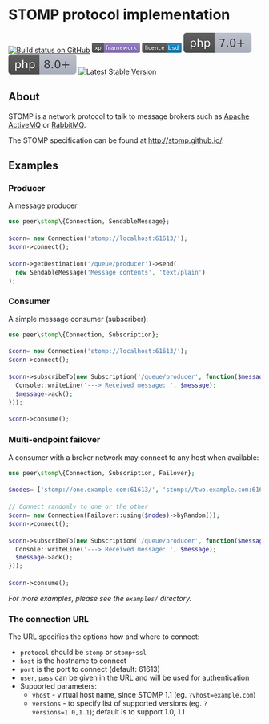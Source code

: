 STOMP protocol implementation
===

[![Build status on GitHub](https://github.com/xp-framework/ast/workflows/Tests/badge.svg)](https://github.com/xp-framework/ast/actions)
[![XP Framework Module](https://raw.githubusercontent.com/xp-framework/web/master/static/xp-framework-badge.png)](https://github.com/xp-framework/core)
[![BSD Licence](https://raw.githubusercontent.com/xp-framework/web/master/static/licence-bsd.png)](https://github.com/xp-framework/core/blob/master/LICENCE.md)
[![Requires PHP 7.0+](https://raw.githubusercontent.com/xp-framework/web/master/static/php-7_0plus.svg)](http://php.net/)
[![Supports PHP 8.0+](https://raw.githubusercontent.com/xp-framework/web/master/static/php-8_0plus.svg)](http://php.net/)
[![Latest Stable Version](https://poser.pugx.org/xp-forge/stomp/version.png)](https://packagist.org/packages/xp-forge/stomp)

About
---
STOMP is a network protocol to talk to message brokers such as [Apache ActiveMQ](http://activemq.apache.org/) or [RabbitMQ](http://rabbitmq.org).

The STOMP specification can be found at http://stomp.github.io/.

Examples
---

### Producer
A message producer

```php
use peer\stomp\{Connection, SendableMessage};

$conn= new Connection('stomp://localhost:61613/');
$conn->connect();

$conn->getDestination('/queue/producer')->send(
  new SendableMessage('Message contents', 'text/plain')
);
```

### Consumer
A simple message consumer (subscriber):

```php
use peer\stomp\{Connection, Subscription};

$conn= new Connection('stomp://localhost:61613/');
$conn->connect();

$conn->subscribeTo(new Subscription('/queue/producer', function($message) {
  Console::writeLine('---> Received message: ', $message);
  $message->ack();
}));

$conn->consume();
```

### Multi-endpoint failover
A consumer with a broker network may connect to any host when available:

```php
use peer\stomp\{Connection, Subscription, Failover};

$nodes= ['stomp://one.example.com:61613/', 'stomp://two.example.com:61613/'];

// Connect randomly to one or the other
$conn= new Connection(Failover::using($nodes)->byRandom());
$conn->connect();

$conn->subscribeTo(new Subscription('/queue/producer', function($message) {
  Console::writeLine('---> Received message: ', $message);
  $message->ack();
}));

$conn->consume();
```

*For more examples, please see the `examples/` directory.*

### The connection URL
The URL specifies the options how and where to connect:

* `protocol` should be `stomp` or `stomp+ssl`
* `host` is the hostname to connect
* `port` is the port to connect (default: 61613)
* `user`, `pass` can be given in the URL and will be used for authentication
* Supported parameters:
  * `vhost` - virtual host name, since STOMP 1.1 (eg. `?vhost=example.com`)
  * `versions` - to specify list of supported versions (eg. `?versions=1.0,1.1`); default is to support 1.0, 1.1

